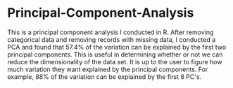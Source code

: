 # Principal-Component-Analysis
This is a principal component analysis I conducted in R. 
After removing categorical data and removing records with missing data, I conducted a PCA and found that 57.4% of the variation can be explained by the first two principal components.
This is useful in determining whether or not we can reduce the dimensionality of the data set. 
It is up to the user to figure how much variation they want explained by the principal components. For example, 88% of the variation can be explained by the first 8 PC's.
